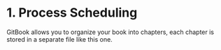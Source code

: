 # 1. Process Scheduling

GitBook allows you to organize your book into chapters, each chapter is stored in a separate file like this one.
